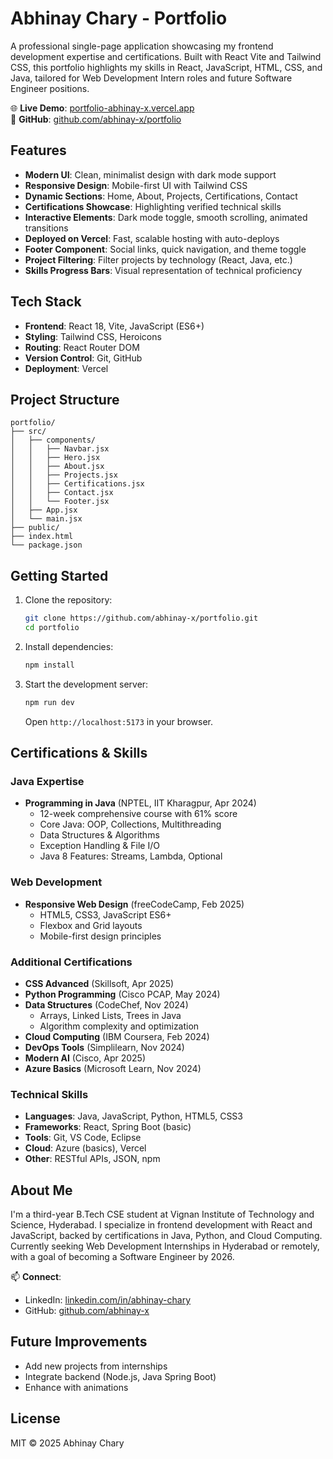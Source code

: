 # Abhinay Chary - Portfolio

A professional single-page application showcasing my frontend development expertise and certifications. Built with React Vite and Tailwind CSS, this portfolio highlights my skills in React, JavaScript, HTML, CSS, and Java, tailored for Web Development Intern roles and future Software Engineer positions.

🌐 **Live Demo**: [portfolio-abhinay-x.vercel.app](https://abhinay-chary-portfolio.vercel.app/)  
📂 **GitHub**: [github.com/abhinay-x/portfolio](https://github.com/abhinay-x/portfolio)

## Features

- **Modern UI**: Clean, minimalist design with dark mode support
- **Responsive Design**: Mobile-first UI with Tailwind CSS
- **Dynamic Sections**: Home, About, Projects, Certifications, Contact
- **Certifications Showcase**: Highlighting verified technical skills
- **Interactive Elements**: Dark mode toggle, smooth scrolling, animated transitions
- **Deployed on Vercel**: Fast, scalable hosting with auto-deploys
- **Footer Component**: Social links, quick navigation, and theme toggle
- **Project Filtering**: Filter projects by technology (React, Java, etc.)
- **Skills Progress Bars**: Visual representation of technical proficiency

## Tech Stack

- **Frontend**: React 18, Vite, JavaScript (ES6+)
- **Styling**: Tailwind CSS, Heroicons
- **Routing**: React Router DOM
- **Version Control**: Git, GitHub
- **Deployment**: Vercel

## Project Structure

```
portfolio/
├── src/
│   ├── components/
│   │   ├── Navbar.jsx
│   │   ├── Hero.jsx
│   │   ├── About.jsx
│   │   ├── Projects.jsx
│   │   ├── Certifications.jsx
│   │   ├── Contact.jsx
│   │   └── Footer.jsx
│   ├── App.jsx
│   └── main.jsx
├── public/
├── index.html
└── package.json
```

## Getting Started

1. Clone the repository:
   ```bash
   git clone https://github.com/abhinay-x/portfolio.git
   cd portfolio
   ```

2. Install dependencies:
   ```bash
   npm install
   ```

3. Start the development server:
   ```bash
   npm run dev
   ```
   Open `http://localhost:5173` in your browser.

## Certifications & Skills

### Java Expertise
- **Programming in Java** (NPTEL, IIT Kharagpur, Apr 2024)
  - 12-week comprehensive course with 61% score
  - Core Java: OOP, Collections, Multithreading
  - Data Structures & Algorithms
  - Exception Handling & File I/O
  - Java 8 Features: Streams, Lambda, Optional

### Web Development
- **Responsive Web Design** (freeCodeCamp, Feb 2025)
  - HTML5, CSS3, JavaScript ES6+
  - Flexbox and Grid layouts
  - Mobile-first design principles

### Additional Certifications
- **CSS Advanced** (Skillsoft, Apr 2025)
- **Python Programming** (Cisco PCAP, May 2024)
- **Data Structures** (CodeChef, Nov 2024)
  - Arrays, Linked Lists, Trees in Java
  - Algorithm complexity and optimization
- **Cloud Computing** (IBM Coursera, Feb 2024)
- **DevOps Tools** (Simplilearn, Nov 2024)
- **Modern AI** (Cisco, Apr 2025)
- **Azure Basics** (Microsoft Learn, Nov 2024)

### Technical Skills
- **Languages**: Java, JavaScript, Python, HTML5, CSS3
- **Frameworks**: React, Spring Boot (basic)
- **Tools**: Git, VS Code, Eclipse
- **Cloud**: Azure (basics), Vercel
- **Other**: RESTful APIs, JSON, npm

## About Me

I'm a third-year B.Tech CSE student at Vignan Institute of Technology and Science, Hyderabad. I specialize in frontend development with React and JavaScript, backed by certifications in Java, Python, and Cloud Computing. Currently seeking Web Development Internships in Hyderabad or remotely, with a goal of becoming a Software Engineer by 2026.

📫 **Connect**:  
- LinkedIn: [linkedin.com/in/abhinay-chary](https://linkedin.com/in/abhinay-chary)  
- GitHub: [github.com/abhinay-x](https://github.com/abhinay-x)

## Future Improvements

- Add new projects from internships
- Integrate backend (Node.js, Java Spring Boot)
- Enhance with animations

## License

MIT © 2025 Abhinay Chary
